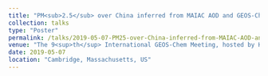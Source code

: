 ```yaml
---
title: "PM<sub>2.5</sub> over China inferred from MAIAC AOD and GEOS-Chem: preliminary results"
collection: talks
type: "Poster"
permalink: /talks/2019-05-07-PM25-over-China-inferred-from-MAIAC-AOD-and-GEOS-Chem-preliminary-results
venue: "The 9<sup>th</sup> International GEOS-Chem Meeting, hosted by Harvard University"
date: 2019-05-07
location: "Cambridge, Massachusetts, US"
---
```

